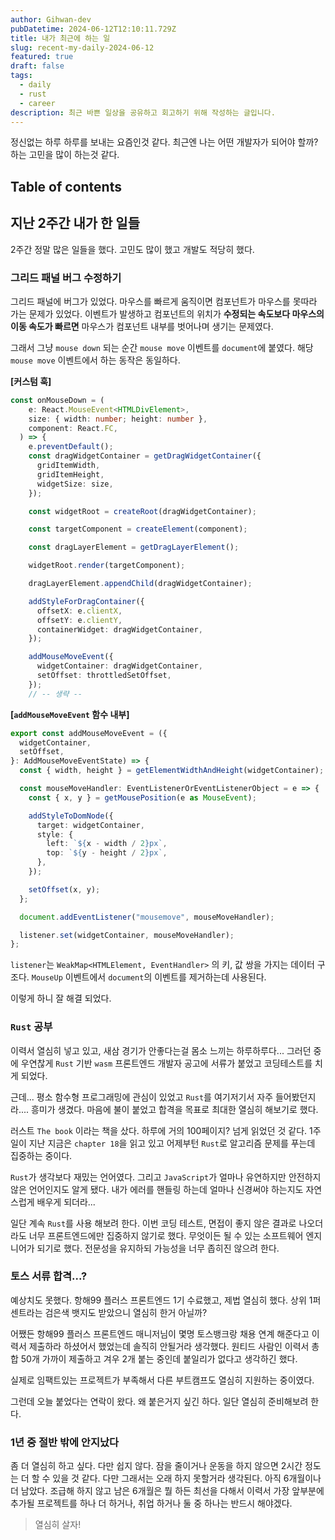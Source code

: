 ```yaml
---
author: Gihwan-dev
pubDatetime: 2024-06-12T12:10:11.729Z
title: 내가 최근에 하는 일
slug: recent-my-daily-2024-06-12
featured: true
draft: false
tags:
  - daily
  - rust
  - career
description: 최근 바쁜 일상을 공유하고 회고하기 위해 작성하는 글입니다.
---
```


정신없는 하루 하루를 보내는 요즘인것 같다. 최근엔 나는 어떤 개발자가 되어야 할까? 하는 고민을 많이 하는것 같다.

## Table of contents

## 지난 2주간 내가 한 일들

2주간 정말 많은 일들을 했다. 고민도 많이 했고 개발도 적당히 했다.

### 그리드 패널 버그 수정하기

그리드 패널에 버그가 있었다. 마우스를 빠르게 움직이면 컴포넌트가 마우스를 못따라 가는 문제가 있었다. 이벤트가 발생하고 컴포넌트의 위치가 **수정되는 속도보다 마우스의 이동 속도가 빠르면** 마우스가 컴포넌트 내부를 벗어나며 생기는 문제였다.

그래서 그냥 `mouse down` 되는 순간 `mouse move` 이벤트를 `document`에 붙였다. 해당 `mouse move` 이벤트에서 하는 동작은 동일하다.

**[커스텀 훅]**

```ts
const onMouseDown = (
    e: React.MouseEvent<HTMLDivElement>,
    size: { width: number; height: number },
    component: React.FC,
  ) => {
    e.preventDefault();
    const dragWidgetContainer = getDragWidgetContainer({
      gridItemWidth,
      gridItemHeight,
      widgetSize: size,
    });

    const widgetRoot = createRoot(dragWidgetContainer);

    const targetComponent = createElement(component);

    const dragLayerElement = getDragLayerElement();

    widgetRoot.render(targetComponent);

    dragLayerElement.appendChild(dragWidgetContainer);

    addStyleForDragContainer({
      offsetX: e.clientX,
      offsetY: e.clientY,
      containerWidget: dragWidgetContainer,
    });

    addMouseMoveEvent({
      widgetContainer: dragWidgetContainer,
      setOffset: throttledSetOffset,
    });
    // -- 생략 --
```

**[`addMouseMoveEvent` 함수 내부]**

```ts
export const addMouseMoveEvent = ({
  widgetContainer,
  setOffset,
}: AddMouseMoveEventState) => {
  const { width, height } = getElementWidthAndHeight(widgetContainer);

  const mouseMoveHandler: EventListenerOrEventListenerObject = e => {
    const { x, y } = getMousePosition(e as MouseEvent);

    addStyleToDomNode({
      target: widgetContainer,
      style: {
        left: `${x - width / 2}px`,
        top: `${y - height / 2}px`,
      },
    });

    setOffset(x, y);
  };

  document.addEventListener("mousemove", mouseMoveHandler);

  listener.set(widgetContainer, mouseMoveHandler);
};
```

`listener`는 `WeakMap<HTMLElement, EventHandler>` 의 키, 값 쌍을 가지는 데이터 구조다. `MouseUp` 이벤트에서 `document`의 이벤트를 제거하는데 사용된다.

이렇게 하니 잘 해결 되었다.

### `Rust` 공부

이력서 열심히 넣고 있고, 새삼 경기가 안좋다는걸 몸소 느끼는 하루하루다... 그러던 중에 우연찮게 `Rust` 기반 `wasm` 프론트엔드 개발자 공고에 서류가 붙었고 코딩테스트를 치게 되었다.

근데... 평소 함수형 프로그래밍에 관심이 있었고 `Rust`를 여기저기서 자주 들어봤던지라.... 흥미가 생겼다. 마음에 불이 붙었고 합격을 목표로 최대한 열심히 해보기로 했다.

러스트 `The book` 이라는 책을 샀다. 하루에 거의 100페이지? 넘게 읽었던 것 같다. 1주일이 지난 지금은 `chapter 18`을 읽고 있고 어제부턴 `Rust`로 알고리즘 문제를 푸는데 집중하는 중이다.

`Rust`가 생각보다 재밌는 언어였다. 그리고 `JavaScript`가 얼마나 유연하지만 안전하지 않은 언어인지도 알게 됐다. 내가 에러를 핸들링 하는데 얼마나 신경써야 하는지도 자연스럽게 배우게 되더라...

일단 계속 `Rust`를 사용 해보려 한다. 이번 코딩 테스트, 면접이 좋지 않은 결과로 나오더라도 너무 프론트엔드에만 집중하지 않기로 했다. 무엇이든 될 수 있는 소프트웨어 엔지니어가 되기로 했다. 전문성을 유지하되 가능성을 너무 좁히진 않으려 한다.

### 토스 서류 합격...?

예상치도 못했다. 항해99 플러스 프론트엔드 1기 수료했고, 제법 열심히 했다. 상위 1퍼센트라는 검은색 뱃지도 받았으니 열심히 한거 아닐까?

어쨌든 항해99 플러스 프론트엔드 매니저님이 몇명 토스뱅크랑 채용 연계 해준다고 이력서 제출하라 하셨어서 했었는데 솔직히 안될거라 생각했다. 원티드 사람인 이력서 총합 50개 가까이 제출하고 겨우 2개 붙는 중인데 붙일리가 없다고 생각하긴 했다.

실제로 임팩트있는 프로젝트가 부족해서 다른 부트캠프도 열심히 지원하는 중이였다.

그런데 오늘 붙었다는 연락이 왔다. 왜 붙은거지 싶긴 하다. 일단 열심히 준비해보려 한다.

### 1년 중 절반 밖에 안지났다

좀 더 열심히 하고 싶다. 다만 쉽지 않다. 잠을 줄이거나 운동을 하지 않으면 2시간 정도는 더 할 수 있을 것 같다. 다만 그래서는 오래 하지 못할거라 생각된다. 아직 6개월이나 더 남았다. 조급해 하지 않고 남은 6개월은 뭘 하든 최선을 다해서 이력서 가장 앞부분에 추가될 프로젝트를 하나 더 하거나, 취업 하거나 둘 중 하나는 반드시 해야겠다.

> 열심히 살자!
